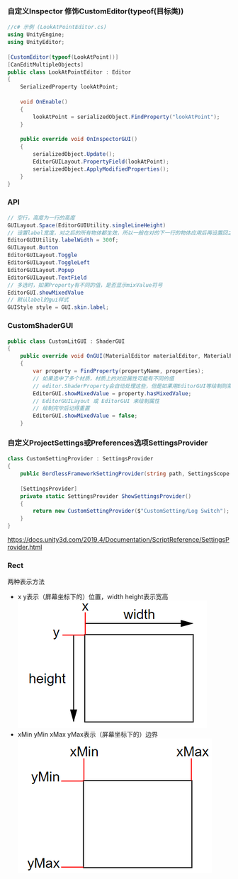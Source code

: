 ### 自定义Inspector   修饰CustomEditor(typeof(目标类))
``` csharp
//c# 示例 (LookAtPointEditor.cs)
using UnityEngine;
using UnityEditor;

[CustomEditor(typeof(LookAtPoint))]
[CanEditMultipleObjects]
public class LookAtPointEditor : Editor 
{
    SerializedProperty lookAtPoint;
    
    void OnEnable()
    {
        lookAtPoint = serializedObject.FindProperty("lookAtPoint");
    }

    public override void OnInspectorGUI()
    {
        serializedObject.Update();
        EditorGUILayout.PropertyField(lookAtPoint);
        serializedObject.ApplyModifiedProperties();
    }
}
```

### API

```csharp
// 空行，高度为一行的高度
GUILayout.Space(EditorGUIUtility.singleLineHeight)
// 设置label宽度，对之后的所有物体都生效，所以一般在对的下一行的物体应用后再设置回之前的宽度
EditorGUIUtility.labelWidth = 300f;
GUILayout.Button
EditorGUILayout.Toggle
EditorGUILayout.ToggleLeft
EditorGUILayout.Popup
EditorGUILayout.TextField
// 多选时，如果Property有不同的值，是否显示mixValue符号
EditorGUI.showMixedValue
// 默认label的gui样式
GUIStyle style = GUI.skin.label;
```

### CustomShaderGUI

```csharp
public class CustomLitGUI : ShaderGUI
{
    public override void OnGUI(MaterialEditor materialEditor, MaterialProperty[] properties)
    {
        var property = FindProperty(propertyName, properties);
        // 如果选中了多个材质，材质上的对应属性可能有不同的值
        // editor.ShaderProperty会自动处理这些，但是如果用EditorGUI等绘制则需要手动处理
        EditorGUI.showMixedValue = property.hasMixedValue;
        // EditorGUILayout 或 EditorGUI 来绘制属性
        // 绘制完毕后记得重置
        EditorGUI.showMixedValue = false;
    }
```

### 自定义ProjectSettings或Preferences选项SettingsProvider

``` csharp
class CustomSettingProvider : SettingsProvider
{
    public BordlessFrameworkSettingProvider(string path, SettingsScope scopes = SettingsScope.Project) : base(path, scopes) { }

    [SettingsProvider]
    private static SettingsProvider ShowSettingsProvider()
    {
        return new CustomSettingProvider($"CustomSetting/Log Switch");
    }
}
```



https://docs.unity3d.com/2019.4/Documentation/ScriptReference/SettingsProvider.html

### Rect

两种表示方法

-   x y表示（屏幕坐标下的）位置，width height表示宽高
    ![image-20200910160644934](assets/image-20200910160644934.png)
-   xMin yMin xMax yMax表示（屏幕坐标下的）边界
    ![image-20200910160741851](assets/image-20200910160741851.png)
